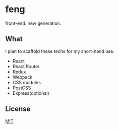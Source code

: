 # feng

front-end: new generation.

## What

I plan to scaffold these techs for my short-hand use.

- React
- React Router
- Redux
- Webpack
- CSS modules
- PostCSS
- Express(optional)

## License

[MIT](/LICENSE).
